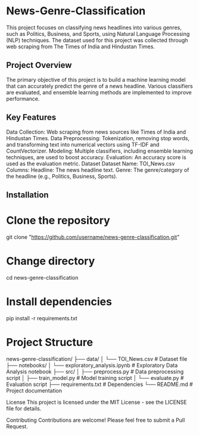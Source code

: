 # News-Genre-Classification
This project focuses on classifying news headlines into various genres, such as Politics, Business, and Sports, using Natural Language Processing (NLP) techniques. The dataset used for this project was collected through web scraping from The Times of India and Hindustan Times.

## Project Overview
The primary objective of this project is to build a machine learning model that can accurately predict the genre of a news headline. Various classifiers are evaluated, and ensemble learning methods are implemented to improve performance.

## Key Features
Data Collection: Web scraping from news sources like Times of India and Hindustan Times.
Data Preprocessing: Tokenization, removing stop words, and transforming text into numerical vectors using TF-IDF and CountVectorizer.
Modeling: Multiple classifiers, including ensemble learning techniques, are used to boost accuracy.
Evaluation: An accuracy score is used as the evaluation metric.
Dataset
Dataset Name: TOI_News.csv
Columns:
Headline: The news headline text.
Genre: The genre/category of the headline (e.g., Politics, Business, Sports).

## Installation
# Clone the repository
git clone "https://github.com/username/news-genre-classification.git"

# Change directory
cd news-genre-classification

# Install dependencies
pip install -r requirements.txt

# Project Structure
news-genre-classification/
├── data/
│   └── TOI_News.csv              # Dataset file
├── notebooks/
│   └── exploratory_analysis.ipynb # Exploratory Data Analysis notebook
├── src/
│   ├── preprocess.py              # Data preprocessing script
│   ├── train_model.py             # Model training script
│   └── evaluate.py                # Evaluation script
├── requirements.txt               # Dependencies
└── README.md                      # Project documentation

License
This project is licensed under the MIT License - see the LICENSE file for details.

Contributing
Contributions are welcome! Please feel free to submit a Pull Request.
